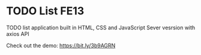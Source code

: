 # TODO List FE13


TODO list application built in HTML, CSS and JavaScript
Sever vesrsion with axios API
 

Check out the demo: https://bit.ly/3b9AGRN